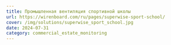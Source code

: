 ```yaml
---
title: Промышленная вентиляция спортивной школы
url: https://wirenboard.com/ru/pages/superwise-sport-school/
cover: /img/solutions/superwise_sport_school.jpg
date: 2024-07-31
category: commercial_estate_monitoring
---
```

